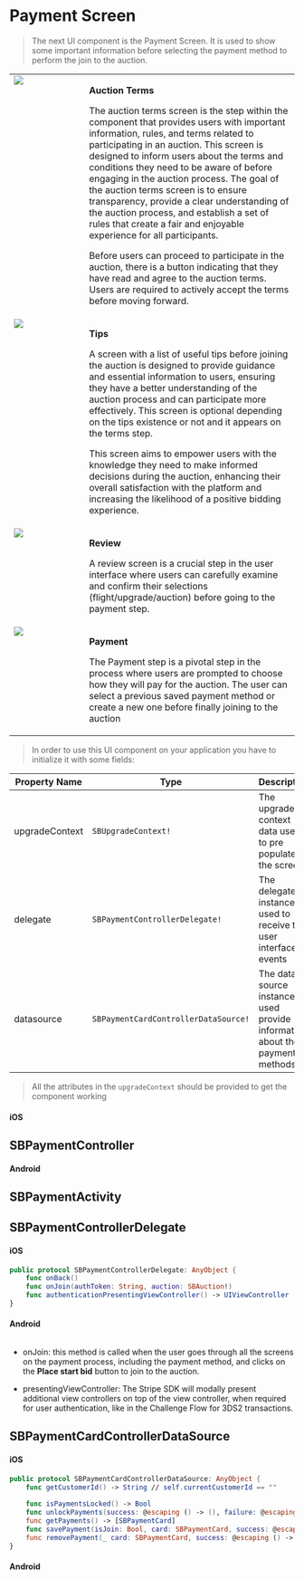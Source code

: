 # Payment Screen

> The next UI component is the Payment Screen. It is used to show some important information before selecting the payment method to perform the join to the auction.

<table width="100%" style="border-collapse: collapse; border: none;">
    <tr valign="top">
        <td width="25%">
            <img src="ui/images/payment-1.jpg"/>
        </td>
        <td width="70%">
            <p><b>Auction Terms</b></p>
            <p>The auction terms screen is the step within the component that provides users with important information, rules, and terms related to participating in an auction. This screen is designed to inform users about the terms and conditions they need to be aware of before engaging in the auction process. The goal of the auction terms screen is to ensure transparency, provide a clear understanding of the auction process, and establish a set of rules that create a fair and enjoyable experience for all participants.</p>
            <p>Before users can proceed to participate in the auction, there is a button indicating that they have read and agree to the auction terms. Users are required to actively accept the terms before moving forward.</p>
        </td>
    </tr>
    <tr valign="top">
        <td width="25%">
            <img src="ui/images/payment-2.jpg"/>
        </td>
        <td width="70%">
            <p><b>Tips</b></p>
            <p>A screen with a list of useful tips before joining the auction is designed to provide guidance and essential information to users, ensuring they have a better understanding of the auction process and can participate more effectively. This screen is optional depending on the tips existence or not and it appears on the terms step.</p>
            <p>This screen aims to empower users with the knowledge they need to make informed decisions during the auction, enhancing their overall satisfaction with the platform and increasing the likelihood of a positive bidding experience.</p>
        </td>
    </tr>
    <tr valign="top">
        <td width="25%">
            <img src="ui/images/payment-3.jpg"/>
        </td>
        <td width="70%">
            <p><b>Review</b></p>
            <p>A review screen is a crucial step in the user interface where users can carefully examine and confirm their selections (flight/upgrade/auction) before going to the payment step.</p>
        </td>
    </tr>
    <tr valign="top">
        <td width="25%">
            <img src="ui/images/payment-4.jpg"/>
        </td>
        <td width="70%">
            <p><b>Payment</b></p>
            <p>The Payment step is a pivotal step in the process where users are prompted to choose how they will pay for the auction. The user can select a previous saved payment method or create a new one before finally joining to the auction</p>
        </td>
    </tr>
</table>

> In order to use this UI component on your application you have to initialize it with some fields:

| **Property Name** | **Type**                             | **Description**                                                             |
|-------------------|--------------------------------------|-----------------------------------------------------------------------------|
| upgradeContext    | `SBUpgradeContext!`                  | The upgrade context data used to pre populate the screen                    |
| delegate          | `SBPaymentControllerDelegate!`       | The delegate instance used to receive the user interface events             |
| datasource        | `SBPaymentCardControllerDataSource!` | The data source instance used provide information about the payment methods |

> All the attributes in the ```upgradeContext``` should be provided to get the component working

<!-- tabs:start -->

#### **iOS**

## SBPaymentController

#### **Android**

## SBPaymentActivity

<!-- tabs:end -->

## SBPaymentControllerDelegate

<!-- tabs:start -->

#### **iOS**

```swift
public protocol SBPaymentControllerDelegate: AnyObject {
    func onBack()
    func onJoin(authToken: String, auction: SBAuction!)
    func authenticationPresentingViewController() -> UIViewController
}
```

#### **Android**

```kotlin
```

<!-- tabs:end -->

* onJoin: this method is called when the user goes through all the screens on the payment process, including the payment method, and clicks on the **Place start bid** button to join to the auction.

* presentingViewController: The Stripe SDK will modally present additional view controllers on top of the view controller, when required for user authentication, like in the Challenge Flow for 3DS2 transactions.

## SBPaymentCardControllerDataSource

<!-- tabs:start -->

#### **iOS**

```swift
public protocol SBPaymentCardControllerDataSource: AnyObject {
    func getCustomerId() -> String // self.currentCustomerId == ""
    
    func isPaymentsLocked() -> Bool
    func unlockPayments(success: @escaping () -> (), failure: @escaping (_ error: String) -> (), cancel: (() -> ())!, exceededAttempts: (() -> ())!)
    func getPayments() -> [SBPaymentCard]
    func savePayment(isJoin: Bool, card: SBPaymentCard, success: @escaping () -> (), failure: @escaping (_ error: String) -> (), cancel: (() -> ())!, exceededAttempts: (() -> ())!)
    func removePayment(_ card: SBPaymentCard, success: @escaping () -> (), failure: @escaping (_ error: String) -> ())
}
```

#### **Android**

```kotlin
```

<!-- tabs:end -->